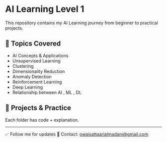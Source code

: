 # AI Learning Level 1
This repository contains my AI Learning journey from beginner to practical projects.

## 🔹 Topics Covered
- AI Concepts & Applications
- Unsupervised Learning
-   Clustering
-   Dimensionality Reduction
-   Anomaly Detection
- Reinforcement Learning
- Deep Learning
- Relationship between AI , ML , DL
## 📁 Projects & Practice
Each folder has code + explanation.

---
✅ Follow me for updates
📧 Contact: owaisattaarialmadani@gmail.com
